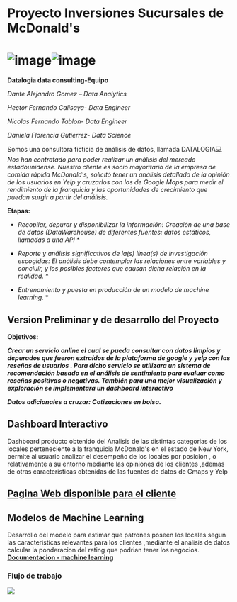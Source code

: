 # **Proyecto Inversiones Sucursales de McDonald's**



![image](https://github.com/GKalell/ProyectoG_12/blob/main/src/Datalogia%20logo(200px).png)![image](https://github.com/GKalell/ProyectoG_12/blob/main/src/logo%20McDonald's(200px).png)
=======
**Datalogia data consulting-Equipo** 

*Dante Alejandro Gomez – Data Analytics* 

*Hector Fernando Calisaya- Data Engineer* 

*Nicolas Fernando Tablon- Data Engineer* 

*Daniela Florencia Gutierrez- Data Science*


Somos una consultora ficticia de análisis de datos, llamada DATALOGIA💻 
_Nos han contratado para poder realizar un análisis del mercado estadounidense. Nuestro cliente es socio mayoritario de la empresa de comida rápida McDonald's,  solicitó tener un análisis detallado de la opinión de los usuarios en Yelp y cruzarlos con los de Google Maps para medir el rendimiento de la franquicia y las oportunidades de crecimiento que puedan surgir a partir del análisis._


**Etapas:**

* *Recopilar, depurar y disponibilizar la información: Creación de una base de datos (DataWarehouse) de diferentes fuentes: datos estáticos, llamadas a una API* *

* *Reporte y análisis significativos de la(s) línea(s) de investigación escogidas: El análisis debe contemplar las relaciones entre variables y concluir, y los posibles factores que causan dicha relación en la realidad.* *

* *Entrenamiento y puesta en producción de un modelo de machine learning.* *



## Version Preliminar y de desarrollo del Proyecto

**Objetivos:**

***Crear un servicio online el cual se pueda consultar con datos limpios y depurados que fueron extraídos de la plataforma de google y yelp con las reseñas de usuarios . Para  dicho servicio se utilizara un sistema de recomendación basado en el análisis de sentimiento para evaluar como reseñas positivas o negativas. También para una mejor visualización y exploración  se implementara un dashboard interactivo***

***Datos adicionales a cruzar: Cotizaciones en bolsa.***






## **Dashboard Interactivo**

Dashboard producto obtenido del Analisis de las distintas categorias de los locales perteneciente a la franquicia McDonald's en el  estado de New York, permite al usuario analizar el desempeño de los locales por posicion , o relativamente  a su entorno mediante las opiniones de los clientes ,ademas de otras caracteristicas obtenidas de las fuentes de datos de Gmaps y Yelp
## **[Pagina Web disponible para el cliente](https://sites.google.com/view/dtalogy/proyecto)**


## **Modelos de Machine Learning**

Desarrollo del modelo para estimar que patrones poseen los locales segun las caracteristicas relevantes para los clientes ,mediante el análisis de datos  calcular la ponderacion del rating que podrian tener los negocios. 
**[Documentacion - machine learning](https://github.com/Datalogia/ProyectoG_12/tree/main/ML)**


### **Flujo de trabajo**
 ![](https://github.com/Datalogia/ProyectoG_12/blob/main/src/diagrama%20flujo.png)

 

